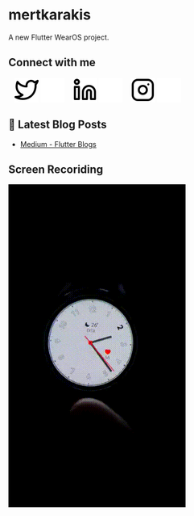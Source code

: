 # mertkarakis

A new Flutter WearOS project.
 
## Connect with me
&nbsp;&nbsp;
[![website](./readme_image/twitter-light.svg)](https://twitter.com/mrtkarakis#gh-light-mode-only)
[![website](./readme_image/twitter-dark.svg)](https://twitter.com/mrtkarakis#gh-dark-mode-only)
&nbsp;&nbsp;
[![website](./readme_image/linkedin-light.svg)](https://www.linkedin.com/in/mert-karakış-60622320a/#gh-light-mode-only)
[![website](./readme_image/linkedin-dark.svg)](https://www.linkedin.com/in/mert-karakış-60622320a/#gh-dark-mode-only)
&nbsp;&nbsp;
[![website](./readme_image/instagram-light.svg)](https://www.instagram.com/mrtkarakis/#gh-light-mode-only)
[![website](./readme_image/instagram-dark.svg)](https://www.instagram.com/mrtkarakis/#gh-dark-mode-only)


## 📕 Latest Blog Posts

<!-- BLOG-POST-LIST:START -->
- [Medium - Flutter Blogs](https://mrtkarakis.medium.com)

## Screen Recoriding
![website](./readme_gif/mertkarakis_wearos2.gif)
